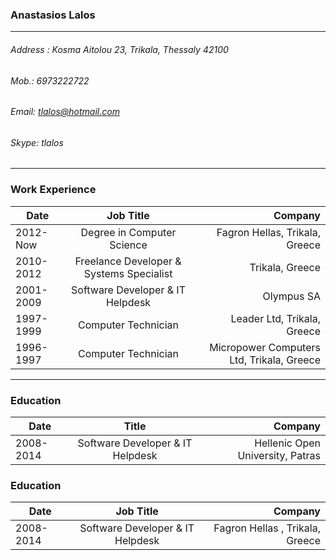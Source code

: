 ### Anastasios Lalos
---
###### Address : Kosma Aitolou 23, Trikala, Thessaly 42100
###### Mob.: 6973222722
###### Email: tlalos@hotmail.com 
###### Skype: tlalos
---
### Work Experience

|Date        |Job Title           |Company  | 
| ------------- |:-------------:| -----:|
| 2012-Now     | Degree in Computer Science | Fagron Hellas, Trikala, Greece|
| 2010-2012     | Freelance Developer & Systems Specialist|Trikala, Greece|
| 2001-2009 | Software Developer & IT Helpdesk|Olympus SA|
| 1997-1999 | Computer Technician|Leader Ltd, Trikala, Greece|
| 1996-1997 | Computer Technician|Micropower Computers Ltd, Trikala, Greece|
---
### Education
|Date        |Title           |Company  | 
| ------------- |:-------------:| -----:|
| 2008-2014      | Software Developer & IT Helpdesk | Hellenic Open University, Patras|

### Education
|Date        |Job Title           |Company  | 
| ------------- |:-------------:| -----:|
| 2008-2014      | Software Developer & IT Helpdesk | Fagron Hellas , Trikala, Greece|
